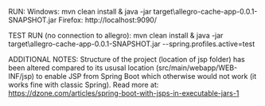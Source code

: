 RUN:
Windows: mvn clean install & java -jar target\allegro-cache-app-0.0.1-SNAPSHOT.jar
Firefox: http://localhost:9090/

TEST RUN (no connection to allegro):
mvn clean install & java -jar target\allegro-cache-app-0.0.1-SNAPSHOT.jar --spring.profiles.active=test

ADDITIONAL NOTES:
Structure of the project (location of jsp folder) has been altered compared to
its ususal location (src/main/webapp/WEB-INF/jsp) to enable
JSP from Spring Boot which otherwise would not work (it works fine with classic
Spring).
Read more at:
https://dzone.com/articles/spring-boot-with-jsps-in-executable-jars-1